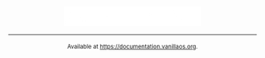 <div align="center">
  <picture>
    <source media="(prefers-color-scheme: dark)" srcset="assets/images/documentation.png">
    <source media="(prefers-color-scheme: light)" srcset="assets/images/documentation-mono.png">
    <img alt="The logo spells Documentation in cursive character." height="40" src="assets/images/documentation.png">
  </picture>

---

<small>Available at <https://documentation.vanillaos.org>.</small>

</div>
